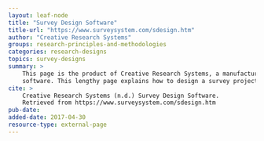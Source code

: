 ```yaml
---
layout: leaf-node
title: "Survey Design Software"
title-url: "https://www.surveysystem.com/sdesign.htm"
author: "Creative Research Systems"
groups: research-principles-and-methodologies
categories: research-designs
topics: survey-designs
summary: >
    This page is the product of Creative Research Systems, a manufacturer of survey
    software. This lengthy page explains how to design a survey project.
cite: >
    Creative Research Systems (n.d.) Survey Design Software.
    Retrieved from https://www.surveysystem.com/sdesign.htm
pub-date:
added-date: 2017-04-30
resource-type: external-page
---
```

